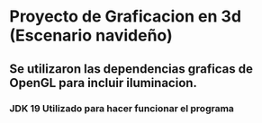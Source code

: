 # Proyecto de Graficacion en 3d (Escenario navideño)

## Se utilizaron las dependencias graficas de OpenGL para incluir iluminacion.

### JDK 19 Utilizado para hacer funcionar el programa
